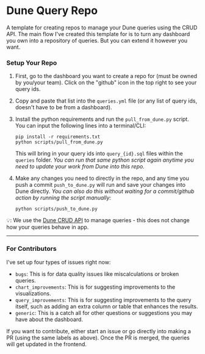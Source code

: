 # Dune Query Repo

A template for creating repos to manage your Dune queries using the CRUD API. The main flow I've created this template for is to turn any dashboard you own into a repository of queries. But you can extend it however you want.

### Setup Your Repo

1. First, go to the dashboard you want to create a repo for (must be owned by you/your team). Click on the "github" icon in the top right to see your query ids.

2. Copy and paste that list into the `queries.yml` file (or any list of query ids, doesn't have to be from a dashboard). 

3. Install the python requirements and run the `pull_from_dune.py` script. You can input the following lines into a terminal/CLI:
    ```
    pip install -r requirements.txt
    python scripts/pull_from_dune.py
    ```
    This will bring in your query ids into `query_{id}.sql` files within the `queries` folder. *You can run that same python script again anytime you need to update your work from Dune into this repo.*

4. Make any changes you need to directly in the repo, and any time you push a commit `push_to_dune.py` will run and save your changes into Dune directly. *You can also do this without waiting for a commit/github action by running the script manually:*
    ```
    python scripts/push_to_dune.py
    ```

💡: We use the [Dune CRUD API](https://dune.com/docs/api/api-reference/edit-queries/) to manage queries - this does not change how your queries behave in app.

---

### For Contributors

I've set up four types of issues right now:
- `bugs`: This is for data quality issues like miscalculations or broken queries.
- `chart_improvements`: This is for suggesting improvements to the visualizations.
- `query_improvements`: This is for suggesting improvements to the query itself, such as adding an extra column or table that enhances the results.
- `generic`: This is a catch all for other questions or suggestions you may have about the dashboard.

If you want to contribute, either start an issue or go directly into making a PR (using the same labels as above). Once the PR is merged, the queries will get updated in the frontend.